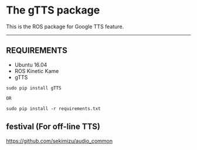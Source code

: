 # The gTTS package
This is the ROS package for Google TTS feature.

------

## REQUIREMENTS
- Ubuntu 16.04
- ROS Kinetic Kame
- gTTS
```
sudo pip install gTTS

OR     

sudo pip install -r requirements.txt

```

## festival (For off-line TTS)

https://github.com/sekimizu/audio_common
